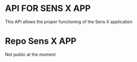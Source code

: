 # API FOR SENS X APP
This API allows the proper functioning of the Sens X application

# Repo Sens X APP
Not public at the moment